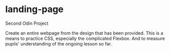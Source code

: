 # landing-page
Second Odin Project

Create an entire webpage from the design that has been provided. This is a means to practice CSS, especially the complicated Flexbox. And to measure pupils' understanding of the ongoing lesson so far.
